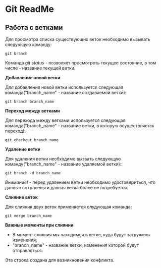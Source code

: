 # Git ReadMe

## Работа с ветками

Для просмотра списка существующих веток необходимо вызывать следующую команду:

    git branch

Команда *git status* - позволяет просмотреть текущее состояние, в том числе - название текущей ветки.

__Добавление новой ветки__

Для добавления новой ветки используется следующая команда("branch_name" - название создаваемой ветки):

    git branch branch_name
 
__Переход между ветками__

Для перехода между ветками используется следующая команда("branch_name" - название ветки, в которую осуществляется переход):

    git checkout branch_name

__Удаление ветки__

Для удаления ветки необходимо вызвать следующую команду("branch_name" - название удаляемой ветки)::

    git branch -d branch_name

*Внимание!* - перед удалением ветки необходимо удостовериться, что данные сохранены и данная ветка более не потребуется.

__Слияние веток__

Для слияния двух веток применяется слудующая команда:

    git merge branch_name

**Важные моменты при слиянии**

* В момент слияния мы находимся в ветке, куда будут загружены изменения;
* "branch_name" - название ветки, изменения которой будут отправляться.

Эта строка создана для возникновения конфликта.